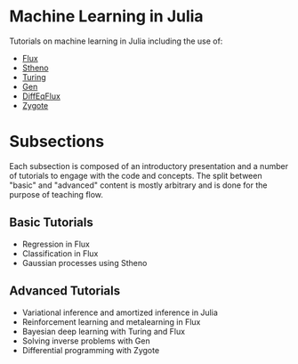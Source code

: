 # Machine Learning in Julia

Tutorials on machine learning in Julia including the use of:

* [Flux](https://github.com/FluxML/Flux.jl)
* [Stheno](https://github.com/willtebbutt/Stheno.jl)
* [Turing](https://github.com/TuringLang/Turing.jl)
* [Gen](https://github.com/probcomp/Gen)
* [DiffEqFlux](https://github.com/JuliaDiffEq/DiffEqFlux.jl)
* [Zygote](https://github.com/FluxML/Zygote.jl)

# Subsections

Each subsection is composed of an introductory presentation and a number of tutorials to engage with the code and concepts. The split
between "basic" and "advanced" content is mostly arbitrary and is done for the purpose of teaching flow.

## Basic Tutorials

* Regression in Flux
* Classification in Flux
* Gaussian processes using Stheno

## Advanced Tutorials

* Variational inference and amortized inference in Julia
* Reinforcement learning and metalearning in Flux
* Bayesian deep learning with Turing and Flux
* Solving inverse problems with Gen
* Differential programming with Zygote
